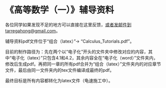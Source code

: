 # 《高等数学（一）》辅导资料
各位同学如果发现不足的地方可以直接在这里反馈，或者发邮件到tarregahong@gmail.com。

辅导资料pdf文件位于“组合（latex）”-> “Calculus_Tutorials.pdf”。

目前的制作路径为：先在两个以“电子化”开头的文件夹中修改对应的内容，其中“电子化（latex）”只包含4.1和4.2，其余内容全在“电子化（word）”文件夹内，修改后生成pdf。再把同一章的所有pdf合并为“组合（latex）”文件夹内的对应章节文件，最后由同一文件夹内的tex文件编译成最终的pdf。

最终目标是所有内容都转化为latex文件（龟速施工中）。


